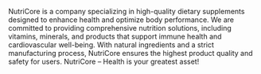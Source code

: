 NutriCore is a company specializing in high-quality dietary supplements designed to enhance health and optimize body performance. We are committed to providing comprehensive nutrition solutions, including vitamins, minerals, and products that support immune health and cardiovascular well-being. With natural ingredients and a strict manufacturing process, NutriCore ensures the highest product quality and safety for users. NutriCore – Health is your greatest asset!






